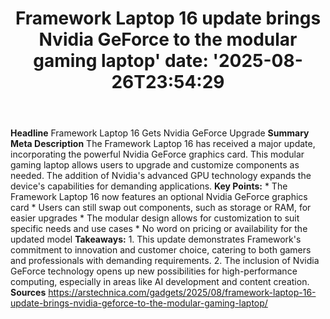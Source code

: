 ﻿---
title: "Framework Laptop 16 update brings Nvidia GeForce to the modular gaming laptop'
date: '2025-08-26T23:54:29"
category: "Markets"
summary: ""
slug: "framework laptop 16 update brings nvidia geforce to the modu"
source_urls:
  - "https://arstechnica.com/gadgets/2025/08/framework-laptop-16-update-brings-nvidia-geforce-to-the-modular-gaming-laptop/"
seo:
  title: "Framework Laptop 16 update brings Nvidia GeForce to the modular gaming laptop | Hash n Hedge'
  description: '"
  keywords: ["news", "markets", "brief"]
---
**Headline** Framework Laptop 16 Gets Nvidia GeForce Upgrade  **Summary Meta Description** The Framework Laptop 16 has received a major update, incorporating the powerful Nvidia GeForce graphics card. This modular gaming laptop allows users to upgrade and customize components as needed. The addition of Nvidia's advanced GPU technology expands the device's capabilities for demanding applications.  **Key Points:**  * The Framework Laptop 16 now features an optional Nvidia GeForce graphics card * Users can still swap out components, such as storage or RAM, for easier upgrades * The modular design allows for customization to suit specific needs and use cases * No word on pricing or availability for the updated model  **Takeaways:**  1. This update demonstrates Framework's commitment to innovation and customer choice, catering to both gamers and professionals with demanding requirements. 2. The inclusion of Nvidia GeForce technology opens up new possibilities for high-performance computing, especially in areas like AI development and content creation.  **Sources** https://arstechnica.com/gadgets/2025/08/framework-laptop-16-update-brings-nvidia-geforce-to-the-modular-gaming-laptop/ 
